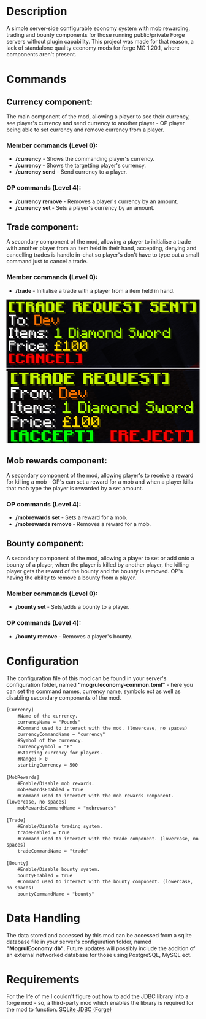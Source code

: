 # Description
A simple server-side configurable economy system with mob rewarding, trading and bounty components for those running public/private Forge servers without plugin capability. This project was made for that reason, a lack of standalone quality economy mods for forge MC 1.20.1, where components aren't present.

# Commands
## Currency component:
The main component of the mod, allowing a player to see their currency, see player's currency and send currency to another player - OP player being able to set currency and remove currency from a player.
### Member commands (Level 0):
- **/currency** - Shows the commanding player's currency.
- **/currency _<target>_** - Shows the targetting player's currency.
- **/currency send _<target> <amouunt>_** - Send currency to a player.

### OP commands (Level 4):
- **/currency remove _<target> <amount>_** - Removes a player's currency by an amount.
- **/currency set _<target> <amount>_** - Sets a player's currency by an amount.

## Trade component:
A secondary component of the mod, allowing a player to initialise a trade with another player from an item held in their hand, accepting, denying and cancelling trades is handle in-chat so player's don't have to type out a small command just to cancel a trade.
### Member commands (Level 0):
- **/trade <amount> _<target> <price>_** - Initialise a trade with a player from a item held in hand.

![Trade request sent example](https://github.com/Mogrul/MogrulEconomy/blob/main/images/trade_sent_example.png?raw=true)
![trade request example](https://github.com/Mogrul/MogrulEconomy/blob/main/images/trade_request_example.png?raw=true)

## Mob rewards component:
A secondary component of the mod, allowing player's to receive a reward for killing a mob - OP's can set a reward for a mob and when a player kills that mob type the player is rewarded by a set amount.
### OP commands (Level 4):
- **/mobrewards set _<mob> <amount>_** - Sets a reward for a mob.
- **/mobrewards remove _<mob>_** - Removes a reward for a mob.

## Bounty component:
A secondary component of the mod, allowing a player to set or add onto a bounty of a player, when the player is killed by another player, the killing player gets the reward of the bounty and the bounty is removed. OP's having the ability to remove a bounty from a player.
### Member commands (Level 0):
- **/bounty set _<target> <price>_** - Sets/adds a bounty to a player.

### OP commands (Level 4):
- **/bounty remove _<target>_** - Removes a player's bounty.

# Configuration
The configuration file of this mod can be found in your server's configuration folder, named **"mogruleconomy-common.toml"** - here you can set the command names, currency name, symbols ect as well as disabling secondary components of the mod.
```
[Currency]
	#Name of the currency.
	currencyName = "Pounds"
	#Command used to interact with the mod. (lowercase, no spaces)
	currencyCommandName = "currency"
	#Symbol of the currency.
	currencySymbol = "£"
	#Starting currency for players.
	#Range: > 0
	startingCurrency = 500

[MobRewards]
	#Enable/Disable mob rewards.
	mobRewardsEnabled = true
	#Command used to interact with the mob rewards component. (lowercase, no spaces)
	mobRewardsCommandName = "mobrewards"

[Trade]
	#Enable/Disable trading system.
	tradeEnabled = true
	#Command used to interact with the trade component. (lowercase, no spaces)
	tradeCommandName = "trade"

[Bounty]
	#Enable/Disable bounty system.
	bountyEnabled = true
	#Command used to interact with the bounty component. (lowercase, no spaces)
	bountyCommandName = "bounty"
```

# Data Handling
The data stored and accessed by this mod can be accessed from a sqlite database file in your server's configuration folder, named **"MogrulEconomy.db"**. Future updates will possibly include the addition of an external networked database for those using PostgreSQL, MySQL ect.

# Requirements
For the life of me I couldn't figure out how to add the JDBC library into a forge mod - so, a third-party mod which enables the library is required for the mod to function.
[SQLite JDBC (Forge)](https://www.curseforge.com/minecraft/mc-mods/sqlite-jdbc)

